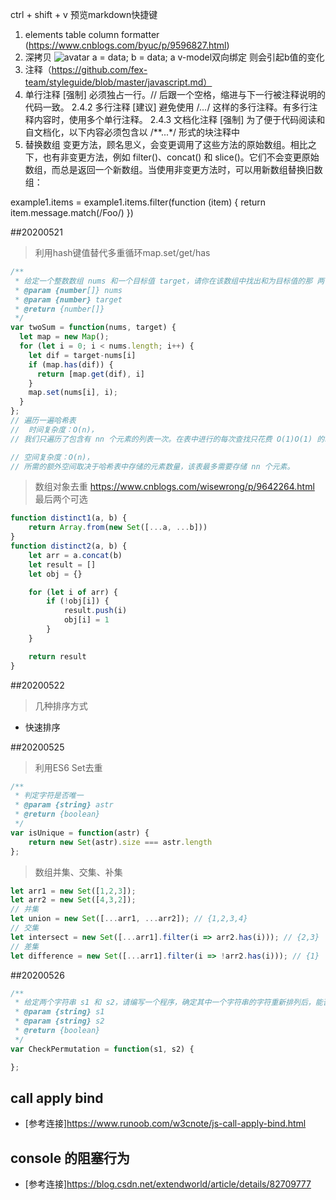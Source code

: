 ctrl + shift + v 预览markdown快捷键

1. elements table column formatter (https://www.cnblogs.com/byuc/p/9596827.html)
2. 深拷贝 ![avatar](https://user-gold-cdn.xitu.io/2017/10/12/5fead11352d49dc71029dbcdcf489097?imageslim)
    a = data; b = data; a v-model双向绑定 则会引起b值的变化
3. 注释（https://github.com/fex-team/styleguide/blob/master/javascript.md）
4. 单行注释 
    [强制] 必须独占一行。// 后跟一个空格，缩进与下一行被注释说明的代码一致。
    2.4.2 多行注释
    [建议] 避免使用 /*...*/ 这样的多行注释。有多行注释内容时，使用多个单行注释。
    2.4.3 文档化注释
    [强制] 为了便于代码阅读和自文档化，以下内容必须包含以 /**...*/ 形式的块注释中
5. 替换数组
变更方法，顾名思义，会变更调用了这些方法的原始数组。相比之下，也有非变更方法，例如 filter()、concat() 和 slice()。它们不会变更原始数组，而总是返回一个新数组。当使用非变更方法时，可以用新数组替换旧数组：

example1.items = example1.items.filter(function (item) {
  return item.message.match(/Foo/)
})

##20200521 
> 利用hash键值替代多重循环map.set/get/has
```js
/**
 * 给定一个整数数组 nums 和一个目标值 target，请你在该数组中找出和为目标值的那 两个 整数，并返回他们的数组下标。
 * @param {number[]} nums
 * @param {number} target
 * @return {number[]}
 */
var twoSum = function(nums, target) {
  let map = new Map();
  for (let i = 0; i < nums.length; i++) {
    let dif = target-nums[i]
    if (map.has(dif)) {
      return [map.get(dif), i]
    }
    map.set(nums[i], i);
  }
};
// 遍历一遍哈希表
//  时间复杂度：O(n)，
// 我们只遍历了包含有 nn 个元素的列表一次。在表中进行的每次查找只花费 O(1)O(1) 的时间。

// 空间复杂度：O(n)，
// 所需的额外空间取决于哈希表中存储的元素数量，该表最多需要存储 nn 个元素。
```
> 数组对象去重
https://www.cnblogs.com/wisewrong/p/9642264.html 最后两个可选
```js
function distinct1(a, b) {
    return Array.from(new Set([...a, ...b]))
}
function distinct2(a, b) {
    let arr = a.concat(b)
    let result = []
    let obj = {}

    for (let i of arr) {
        if (!obj[i]) {
            result.push(i)
            obj[i] = 1
        }
    }

    return result
}
```

##20200522
> 几种排序方式
* 快速排序

##20200525
> 利用ES6 Set去重
```js
/**
 * 判定字符是否唯一
 * @param {string} astr
 * @return {boolean}
 */
var isUnique = function(astr) {
    return new Set(astr).size === astr.length
};
```
> 数组并集、交集、补集
```js
let arr1 = new Set([1,2,3]);
let arr2 = new Set([4,3,2]);
// 并集
let union = new Set([...arr1, ...arr2]); // {1,2,3,4}
// 交集
let intersect = new Set([...arr1].filter(i => arr2.has(i))); // {2,3}
// 差集
let difference = new Set([...arr1].filter(i => !arr2.has(i))); // {1}
```

##20200526
```js
/**
 * 给定两个字符串 s1 和 s2，请编写一个程序，确定其中一个字符串的字符重新排列后，能否变成另一个字符串。
 * @param {string} s1
 * @param {string} s2
 * @return {boolean}
 */
var CheckPermutation = function(s1, s2) {

};
```

## call apply bind
- [参考连接]https://www.runoob.com/w3cnote/js-call-apply-bind.html

## console 的阻塞行为 
- [参考连接]https://blog.csdn.net/extendworld/article/details/82709777